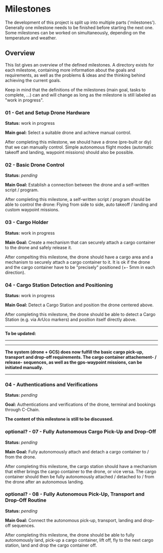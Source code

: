 # Milestones

The development of this project is split up into multiple parts ('milestones').
Generally one milestone needs to be finished before starting the next one.
Some milestones can be worked on simultaneously, depending on the temperature
and weather.


## Overview

This list gives an overview of the defined milestones. A directory exists for
each milestone, containing more information about the goals and requirements, as
well as the problems & ideas and the thinking behind achieving the current
goals.

Keep in mind that the definitions of the milestones (main goal, tasks to
complete, ...) can and will change as long as the milestone is still labeled as
"work in progress".

### 01 - Get and Setup Drone Hardware

**Status:** work in progress

**Main goal:** Select a suitable drone and achieve manual control.

After completing this milestone, we should have a drone (pre-built or diy) that
we can manually control. Simple autonomous flight modes (automatic takeoff and
landing, waypoint missions) should also be possible.

### 02 - Basic Drone Control

**Status:** *pending*

**Main Goal:** Establish a connection between the drone and a self-written
script / program.

After completing this milestone, a self-written script / program should be able
to control the drone: Flying from side to side, auto takeoff / landing and
custom waypoint missions.

### 03 - Cargo Holder

**Status:** work in progress

**Main Goal:** Create a mechanism that can securely attach a cargo container to
the drone and safely release it.

After compelting this milestone, the drone should have a cargo area and a
mechanism to securely attach a cargo container to it. It is ok if the drone and
the cargo container have to be "precisely" positioned (+- 5mm in each direction).

### 04 - Cargo Station Detection and Positioning

**Status:** work in progress

**Main Goal:** Detect a Cargo Station and position the drone centered above.

After completing this milestone, the drone should be able to detect a Cargo
Station (e.g. via ArUco markers) and position itself directly above.

---

**To be updated:**

---

---

**The system (drone + GCS) does now fulfill the basic cargo pick-up, transport**
**and drop-off requirements. The cargo container attachement- / release-**
**sequences, as well as the gps-waypoint missions, can be initiated manually.**

---

### 04 - Authentications and Verifications

**Status:** *pending*

**Goal:** Authentications and verifications of the drone, terminal and bookings
through C-Chain.

**The content of this milestone is still to be discussed.**

### optional? - 07 - Fully Autonomous Cargo Pick-Up and Drop-Off

**Status:** *pending*

**Main Goal:** Fully autonomously attach and detach a cargo container to / from
the drone.

After completing this milestone, the cargo station should have a mechanism that
either brings the cargo container to the drone, or vice versa. The cargo
container should then be fully autonomously attached / detached to / from the
drone after an autonomous landing.

### optional? - 08 - Fully Autonomous Pick-Up, Transport and Drop-Off Routine

**Status:** *pending*

**Main Goal:** Connect the autonomous pick-up, transport, landing and drop-off
sequences.

After completing this milestone, the drone should be able to fully autonomously
land, pick-up a cargo container, lift off, fly to the next cargo station, land
and drop the cargo container off.
